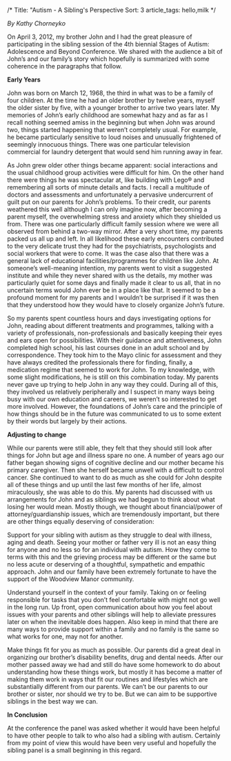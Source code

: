 /*
Title: "Autism - A Sibling's Perspective
Sort: 3
article_tags: hello,milk
*/

*By Kathy Chorneyko*

On April 3, 2012, my brother John and I had the great pleasure of participating in the sibling session of the 4th biennial Stages of Autism: Adolescence and Beyond Conference. We shared with the audience a bit of John’s and our family’s story which hopefully is summarized with some coherence in the paragraphs that follow.

**Early Years**

John was born on March 12, 1968, the third in what was to be a family of four children. At the time he had an older brother by twelve years, myself the older sister by five, with a younger brother to arrive two years later. My memories of John’s early childhood are somewhat hazy and as far as I recall nothing seemed amiss in the beginning but when John was around two, things started happening that weren’t completely usual. For example, he became particularly sensitive to loud noises and unusually frightened of seemingly innocuous things. There was one particular television commercial for laundry detergent that would send him running away in fear.

As John grew older other things became apparent: social interactions and the usual childhood group activities were difficult for him. On the other hand there were things he was spectacular at, like building with Lego® and remembering all sorts of minute details and facts. I recall a multitude of doctors and assessments and unfortunately a pervasive undercurrent of guilt put on our parents for John’s problems. To their credit, our parents weathered this well although I can only imagine now, after becoming a parent myself, the overwhelming stress and anxiety which they shielded us from. There was one particularly difficult family session where we were all observed from behind a two-way mirror. After a very short time, my parents packed us all up and left. In all likelihood these early encounters contributed to the very delicate trust they had for the psychiatrists, psychologists and social workers that were to come. It was the case also that there was a general lack of educational facilities/programmes for children like John. At someone’s well-meaning intention, my parents went to visit a suggested institute and while they never shared with us the details, my mother was particularly quiet for some days and finally made it clear to us all, that in no uncertain terms would John ever be in a place like that. It seemed to be a profound moment for my parents and I wouldn’t be surprised if it was then that they understood how they would have to closely organize John’s future.

So my parents spent countless hours and days investigating options for John, reading about different treatments and programmes, talking with a variety of professionals, non-professionals and basically keeping their eyes and ears open for possibilities. With their guidance and attentiveness, John completed high school, his last courses done in an adult school and by correspondence. They took him to the Mayo clinic for assessment and they have always credited the professionals there for finding, finally, a medication regime that seemed to work for John. To my knowledge, with some slight modifications, he is still on this combination today. My parents never gave up trying to help John in any way they could. During all of this, they involved us relatively peripherally and I suspect in many ways being busy with our own education and careers, we weren’t so interested to get more involved. However, the foundations of John’s care and the principle of how things should be in the future was communicated to us to some extent by their words but largely by their actions.

**Adjusting to change**

While our parents were still able, they felt that they should still look after things for John but age and illness spare no one. A number of years ago our father began showing signs of cognitive decline and our mother became his primary caregiver. Then she herself became unwell with a difficult to control cancer. She continued to want to do as much as she could for John despite all of these things and up until the last few months of her life, almost miraculously, she was able to do this. My parents had discussed with us arrangements for John and as siblings we had begun to think about what losing her would mean. Mostly though, we thought about financial/power of attorney/guardianship issues, which are tremendously important, but there are other things equally deserving of consideration:

Support for your sibling with autism as they struggle to deal with illness, aging and death. Seeing your mother or father very ill is not an easy thing for anyone and no less so for an individual with autism. How they come to terms with this and the grieving process may be different or the same but no less acute or deserving of a thoughtful, sympathetic and empathic approach. John and our family have been extremely fortunate to have the support of the Woodview Manor community.

Understand yourself in the context of your family. Taking on or feeling responsible for tasks that you don’t feel comfortable with might not go well in the long run. Up front, open communication about how you feel about issues with your parents and other siblings will help to alleviate pressures later on when the inevitable does happen. Also keep in mind that there are many ways to provide support within a family and no family is the same so what works for one, may not for another.

Make things fit for you as much as possible. Our parents did a great deal in organizing our brother’s disability benefits, drug and dental needs. After our mother passed away we had and still do have some homework to do about understanding how these things work, but mostly it has become a matter of making them work in ways that fit our routines and lifestyles which are substantially different from our parents. We can’t be our parents to our brother or sister, nor should we try to be. But we can aim to be supportive siblings in the best way we can.

**In Conclusion**

At the conference the panel was asked whether it would have been helpful to have other people to talk to who also had a sibling with autism. Certainly from my point of view this would have been very useful and hopefully the sibling panel is a small beginning in this regard.  
